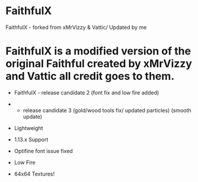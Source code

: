 # FaithfulX
FaithfulX - forked from xMrVizzy &amp; Vattic/ Updated by me
# FaithfulX is a modified version of the original Faithful created by xMrVizzy and Vattic all credit goes to them.
+ FaithfulX - release candidate 2 (font fix and low fire added)
+ - release candidate 3 (gold/wood tools fix/ updated particles) (smooth update)

+ Lightweight
+ 1.13.x Support
+ Optifine font issue fixed
+ Low Fire
+ 64x64 Textures!
